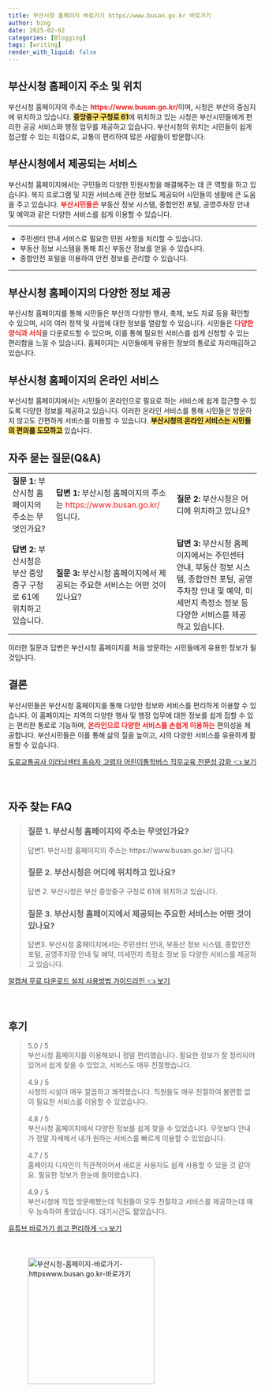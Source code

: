 ```yaml
---
title: 부산시청 홈페이지 바로가기 https//www.busan.go.kr 바로가기
author: bing
date: 2025-02-02
categories: [Blogging]
tags: [writing]
render_with_liquid: false
---
```



<h2 id='부산시청 홈페이지 주소 및 위치'>부산시청 홈페이지 주소 및 위치</h2>

<p>부산시청 홈페이지의 주소는 <b><span style="color: #ee2323;">https://www.busan.go.kr/</span></b>이며, 시청은 부산의 중심지에 위치하고 있습니다. <b><span style="background-color: #ffe066;">중앙중구 구청로 61</span></b>에 위치하고 있는 시청은 부산시민들에게 편리한 공공 서비스와 행정 업무를 제공하고 있습니다. 부산시청의 위치는 시민들이 쉽게 접근할 수 있는 지점으로, 교통이 편리하여 많은 사람들이 방문합니다.</p>

<h2 id='부산시청에서 제공되는 서비스'>부산시청에서 제공되는 서비스</h2>

<p>부산시청 홈페이지에서는 구민들의 다양한 민원사항을 해결해주는 데 큰 역할을 하고 있습니다. 복지 프로그램 및 지원 서비스에 관한 정보도 제공되어 시민들의 생활에 큰 도움을 주고 있습니다. <b><span style="color: #ee2323;">부산시민들은</span></b> 부동산 정보 시스템, 종합안전 포털, 공영주차장 안내 및 예약과 같은 다양한 서비스를 쉽게 이용할 수 있습니다.</p>

<hr />

<ul>
    <li>주민센터 안내 서비스로 필요한 민원 사항을 처리할 수 있습니다.</li>
    <li>부동산 정보 시스템을 통해 최신 부동산 정보를 얻을 수 있습니다.</li>
    <li>종합안전 포털을 이용하여 안전 정보를 관리할 수 있습니다.</li>
</ul>

<hr />

<h2 id='부산시청 홈페이지의 다양한 정보 제공'>부산시청 홈페이지의 다양한 정보 제공</h2>

<p>부산시청 홈페이지를 통해 시민들은 부산의 다양한 행사, 축제, 보도 자료 등을 확인할 수 있으며, 시의 여러 정책 및 사업에 대한 정보를 열람할 수 있습니다. 시민들은 <b><span style="color: #ee2323;">다양한 양식과 서식</span></b>을 다운로드할 수 있으며, 이를 통해 필요한 서비스를 쉽게 신청할 수 있는 편리함을 느낄 수 있습니다. 홈페이지는 시민들에게 유용한 정보의 통로로 자리매김하고 있습니다.</p>

<h2 id='부산시청 홈페이지의 온라인 서비스'>부산시청 홈페이지의 온라인 서비스</h2>

<p>부산시청 홈페이지에서는 시민들이 온라인으로 필요로 하는 서비스에 쉽게 접근할 수 있도록 다양한 정보를 제공하고 있습니다. 이러한 온라인 서비스를 통해 시민들은 방문하지 않고도 간편하게 서비스를 이용할 수 있습니다. <b><span style="background-color: #ffe066;">부산시청의 온라인 서비스는 시민들의 편의를 도모하고</span></b> 있습니다.</p>

<h2 id='자주 묻는 질문(Q&A)'>자주 묻는 질문(Q&A)</h2>

<table>
    <tr>
        <td><b>질문 1:</b> 부산시청 홈페이지의 주소는 무엇인가요?</td>
        <td><b>답변 1:</b> 부산시청 홈페이지의 주소는 <span style="color: #ee2323;">https://www.busan.go.kr/</span> 입니다.</td>
        <td><b>질문 2:</b> 부산시청은 어디에 위치하고 있나요?</td>
    </tr>
    <tr>
        <td><b>답변 2:</b> 부산시청은 부산 중앙중구 구청로 61에 위치하고 있습니다.</td>
        <td><b>질문 3:</b> 부산시청 홈페이지에서 제공되는 주요한 서비스는 어떤 것이 있나요?</td>
        <td><b>답변 3:</b> 부산시청 홈페이지에서는 주민센터 안내, 부동산 정보 시스템, 종합안전 포털, 공영주차장 안내 및 예약, 미세먼지 측정소 정보 등 다양한 서비스를 제공하고 있습니다.</td>
    </tr>
</table>

<p>이러한 질문과 답변은 부산시청 홈페이지를 처음 방문하는 시민들에게 유용한 정보가 될 것입니다.</p>

<h2 id='결론'>결론</h2>

<p>부산시민들은 부산시청 홈페이지를 통해 다양한 정보와 서비스를 편리하게 이용할 수 있습니다. 이 홈페이지는 지역의 다양한 행사 및 행정 업무에 대한 정보를 쉽게 접할 수 있는 편리한 통로로 기능하며, <b><span style="color: #ee2323;">온라인으로 다양한 서비스를 손쉽게 이용하는</span></b> 편의성을 제공합니다. 부산시민들은 이를 통해 삶의 질을 높이고, 시의 다양한 서비스를 유용하게 활용할 수 있습니다.</p>


<p><a class="click-button" title="도로교통공사 이러닝센터 동승자 고령자 어린이통학버스 직무교육 전문성 강화" href="https://yellowplanner.github.io/posts/%EB%8F%84%EB%A1%9C%EA%B5%90%ED%86%B5%EA%B3%B5%EC%82%AC-%EC%9D%B4%EB%9F%AC%EB%8B%9D%EC%84%BC%ED%84%B0-%EB%8F%99%EC%8A%B9%EC%9E%90-%EA%B3%A0%EB%A0%B9%EC%9E%90-%EC%96%B4%EB%A6%B0%EC%9D%B4%ED%86%B5%ED%95%99%EB%B2%84%EC%8A%A4-%EC%A7%81%EB%AC%B4%EA%B5%90%EC%9C%A1-%EC%A0%84%EB%AC%B8%EC%84%B1-%EA%B0%95%ED%99%94/" rel="dofollow">도로교통공사 이러닝센터 동승자 고령자 어린이통학버스 직무교육 전문성 강화 👈 보기</a></p><br>
<h2 id='자주_찾는_FAQ'>자주 찾는 FAQ</h2>
<div itemscope="" itemtype="https://schema.org/FAQPage"> 
<blockquote> 
<div itemscope="" itemprop="mainEntity" itemtype="https://schema.org/Question"> 
<h3 itemprop="name">질문 1. 부산시청 홈페이지의 주소는 무엇인가요?</h3> 
<div itemscope="" itemprop="acceptedAnswer" itemtype="https://schema.org/Answer"> 
<span itemprop="text"> 
<p>답변1. 부산시청 홈페이지의 주소는 https://www.busan.go.kr/ 입니다.</p> 
</span> 
</div> 
</div> 
<div itemscope="" itemprop="mainEntity" itemtype="https://schema.org/Question"> 
<h3 itemprop="name">질문 2. 부산시청은 어디에 위치하고 있나요?</h3> 
<div itemscope="" itemprop="acceptedAnswer" itemtype="https://schema.org/Answer"> 
<span itemprop="text"> 
<p>답변 2. 부산시청은 부산 중앙중구 구청로 61에 위치하고 있습니다.</p> 
</span> 
</div> 
</div> 
<div itemscope="" itemprop="mainEntity" itemtype="https://schema.org/Question"> 
<h3 itemprop="name">질문 3. 부산시청 홈페이지에서 제공되는 주요한 서비스는 어떤 것이 있나요?</h3> 
<div itemscope="" itemprop="acceptedAnswer" itemtype="https://schema.org/Answer"> 
<span itemprop="text"> 
<p>답변3. 부산시청 홈페이지에서는 주민센터 안내, 부동산 정보 시스템, 종합안전 포털, 공영주차장 안내 및 예약, 미세먼지 측정소 정보 등 다양한 서비스를 제공하고 있습니다.</p> 
</span> 
</div> 
</div> 
</blockquote> 
</div>
<p><a class="click-button" title="알캡쳐 무료 다운로드 설치 사용방법 가이드라인" href="https://yellowplanner.github.io/posts/%EC%95%8C%EC%BA%A1%EC%B3%90-%EB%AC%B4%EB%A3%8C-%EB%8B%A4%EC%9A%B4%EB%A1%9C%EB%93%9C-%EC%84%A4%EC%B9%98-%EC%82%AC%EC%9A%A9%EB%B0%A9%EB%B2%95-%EA%B0%80%EC%9D%B4%EB%93%9C%EB%9D%BC%EC%9D%B8/" rel="dofollow">알캡쳐 무료 다운로드 설치 사용방법 가이드라인 👈 보기</a></p><br>
<h2 id='후기'>후기</h2>
<div itemscope itemtype="https://schema.org/Product">
  <blockquote>
  <div itemprop="review" itemscope itemtype="https://schema.org/Review">
      <div itemprop="reviewRating" itemscope itemtype="https://schema.org/Rating"> <span itemprop="ratingValue">5.0</span> / <span itemprop="bestRating">5</span> </div>
      <span itemprop="reviewBody">부산시청 홈페이지를 이용해보니 정말 편리했습니다. 필요한 정보가 잘 정리되어 있어서 쉽게 찾을 수 있었고, 서비스도 매우 친절했습니다.</span>
  </div>
  <br>
  <div itemprop="review" itemscope itemtype="https://schema.org/Review">
      <div itemprop="reviewRating" itemscope itemtype="https://schema.org/Rating"> <span itemprop="ratingValue">4.9</span> / <span itemprop="bestRating">5</span> </div>
      <span itemprop="reviewBody">시청의 시설이 매우 깔끔하고 쾌적했습니다. 직원들도 매우 친절하여 불편함 없이 필요한 서비스를 이용할 수 있었습니다.</span>
  </div>
  <br>
  <div itemprop="review" itemscope itemtype="https://schema.org/Review">
      <div itemprop="reviewRating" itemscope itemtype="https://schema.org/Rating"> <span itemprop="ratingValue">4.8</span> / <span itemprop="bestRating">5</span> </div>
      <span itemprop="reviewBody">부산시청 홈페이지에서 다양한 정보를 쉽게 찾을 수 있었습니다. 무엇보다 안내가 정말 자세해서 내가 원하는 서비스를 빠르게 이용할 수 있었습니다.</span>
  </div>
  <br>
  <div itemprop="review" itemscope itemtype="https://schema.org/Review">
      <div itemprop="reviewRating" itemscope itemtype="https://schema.org/Rating"> <span itemprop="ratingValue">4.7</span> / <span itemprop="bestRating">5</span> </div>
      <span itemprop="reviewBody">홈페이지 디자인이 직관적이어서 새로운 사용자도 쉽게 사용할 수 있을 것 같아요. 필요한 정보가 한눈에 들어왔습니다.</span>
  </div>
  <br>
  <div itemprop="review" itemscope itemtype="https://schema.org/Review">
      <div itemprop="reviewRating" itemscope itemtype="https://schema.org/Rating"> <span itemprop="ratingValue">4.9</span> / <span itemprop="bestRating">5</span> </div>
      <span itemprop="reviewBody">부산시청에 직접 방문해봤는데 직원들이 모두 친절하고 서비스를 제공하는데 매우 능숙하여 좋았습니다. 대기시간도 짧았습니다.</span>
  </div>
  </blockquote>
</div>
<p><a class="click-button" title="유튜브 바로가기 쉽고 편리하게" href="https://yellowplanner.github.io/posts/%EC%9C%A0%ED%8A%9C%EB%B8%8C-%EB%B0%94%EB%A1%9C%EA%B0%80%EA%B8%B0-%EC%89%BD%EA%B3%A0-%ED%8E%B8%EB%A6%AC%ED%95%98%EA%B2%8C/" rel="dofollow">유튜브 바로가기 쉽고 편리하게 👈 보기</a></p><br>
<figure class="image"><img src="https://yellowplanner.github.io/assets/img/thumbnail/부산시청-홈페이지-바로가기-httpswww.busan.go.kr-바로가기.webp" alt="부산시청-홈페이지-바로가기-httpswww.busan.go.kr-바로가기" width="256" height="256"></figure>